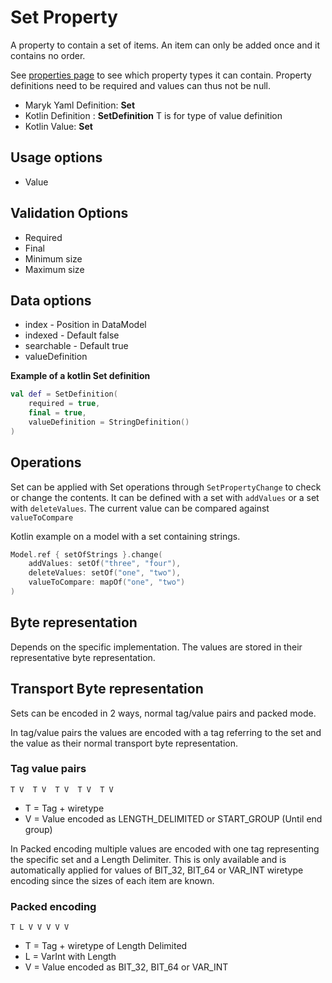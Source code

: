 # Set Property
A property to contain a set of items. An item can only be added once and it contains 
no order.

See [properties page](properties.md) to see which property types it can contain.
Property definitions need to be required and values can thus not be null.

- Maryk Yaml Definition: **Set**
- Kotlin Definition : **SetDefinition<T>** T is for type of value definition
- Kotlin Value: **Set**

## Usage options
- Value

## Validation Options
- Required
- Final
- Minimum size
- Maximum size

## Data options
- index - Position in DataModel 
- indexed - Default false
- searchable - Default true
- valueDefinition

**Example of a kotlin Set definition**
```kotlin
val def = SetDefinition(
    required = true,
    final = true,
    valueDefinition = StringDefinition()
)
```

## Operations
Set can be applied with Set operations through `SetPropertyChange` to check
or change the contents. It can be defined with a set with `addValues` or a set with 
`deleteValues`. The current value can be compared against `valueToCompare`

Kotlin example on a model with a set containing strings.
```kotlin
Model.ref { setOfStrings }.change(
    addValues: setOf("three", "four"),
    deleteValues: setOf("one", "two"),
    valueToCompare: mapOf("one", "two")
)
```

## Byte representation
Depends on the specific implementation. The values are stored in their representative byte 
representation.

## Transport Byte representation
Sets can be encoded in 2 ways, normal tag/value pairs and packed mode. 

In tag/value pairs the values are encoded with a tag referring to the set and 
the value as their normal transport byte representation.

### Tag value pairs
``` T V  T V  T V  T V  T V ```

- T = Tag + wiretype
- V = Value encoded as LENGTH_DELIMITED or START_GROUP (Until end group)
 
In Packed encoding multiple values are encoded with one tag representing the specific 
set and a Length Delimiter. This is only available and is automatically applied for values
of BIT_32, BIT_64 or VAR_INT wiretype encoding since the sizes of each item are known.

### Packed encoding
``` T L V V V V V ```

- T = Tag + wiretype of Length Delimited
- L = VarInt with Length
- V = Value encoded as  BIT_32, BIT_64 or VAR_INT

